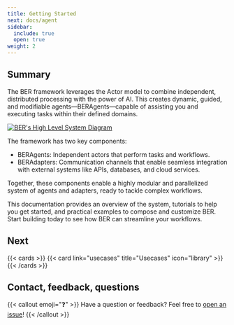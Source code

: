 ```yaml
---
title: Getting Started
next: docs/agent
sidebar:
  include: true
  open: true
weight: 2
---
```


## Summary
The BER framework leverages the Actor model to combine independent, distributed processing with the power of AI. This creates dynamic, guided, and modifiable agents—BERAgents—capable of assisting you and executing tasks within their defined domains.

[![BER's High Level System Diagram](/diagrams/ber-001-framework.svg)](/diagrams/ber-001-framework.svg)

The framework has two key components:
- BERAgents: Independent actors that perform tasks and workflows.
- BERAdapters: Communication channels that enable seamless integration with external systems like APIs, databases, and cloud services.

Together, these components enable a highly modular and parallelized system of agents and adapters, ready to tackle complex workflows.

This documentation provides an overview of the system, tutorials to help you get started, and practical examples to compose and customize BER. Start building today to see how BER can streamline your workflows.

## Next
{{< cards >}}
{{< card link="usecases" title="Usecases" icon="library" >}}
{{< /cards >}}


## Contact, feedback, questions
{{< callout emoji="❓" >}}
  Have a question or feedback? Feel free to [open an issue](https://github.com/berbyte/ber/issues/new)!
{{< /callout >}}
